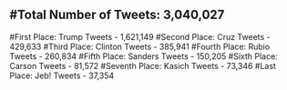 #Total Number of Tweets: 3,040,027 
---
#First Place: Trump Tweets - 1,621,149
#Second Place: Cruz Tweets - 429,633
#Third Place: Clinton Tweets - 385,941
#Fourth Place: Rubio Tweets - 260,834
#Fifth Place: Sanders Tweets - 150,205
#Sixth Place: Carson Tweets - 81,572
#Seventh Place: Kasich Tweets - 73,346
#Last Place: Jeb! Tweets - 37,354
